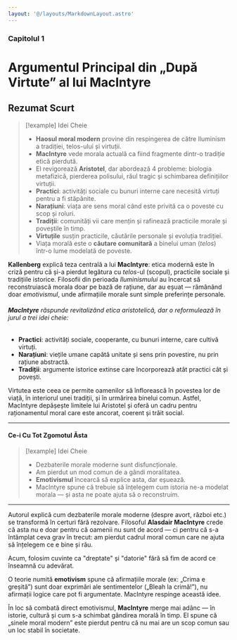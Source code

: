 ```yaml
---
layout: '@/layouts/MarkdownLayout.astro'
---
```


### Capitolul 1

# Argumentul Principal din „După Virtute” al lui MacIntyre

## Rezumat Scurt

> [!example] Idei Cheie
>
> - **Haosul moral modern** provine din respingerea de către Iluminism a tradiției, telos-ului și virtuții.
> - **MacIntyre** vede morala actuală ca fiind fragmente dintr-o tradiție etică pierdută.
> - El revigorează **Aristotel**, dar abordează 4 probleme: biologia metafizică, pierderea polisului, răul tragic și schimbarea definițiilor virtuții.
> - **Practici**: activități sociale cu bunuri interne care necesită virtuți pentru a fi stăpânite.
> - **Narațiuni**: viața are sens moral când este privită ca o poveste cu scop și roluri.
> - **Tradiții**: comunități vii care mențin și rafinează practicile morale și poveștile în timp.
> - **Virtuțile** susțin practicile, căutările personale și evoluția tradiției.
> - Viața morală este o **căutare comunitară** a binelui uman (_telos_) într-o lume modelată de poveste.

**Kallenberg** explică teza centrală a lui **MacIntyre**: etica modernă este în criză pentru că și-a pierdut legătura cu _telos_-ul (scopul), practicile sociale și tradițiile istorice. Filosofii din perioada _Iluminismului_ au încercat să reconstruiască morala doar pe bază de rațiune, dar au eșuat — rămânând doar _emotivismul_, unde afirmațiile morale sunt simple preferințe personale.

###### **MacIntyre** răspunde revitalizând etica aristotelică, dar o reformulează în jurul a trei idei cheie:

- **Practici**: activități sociale, cooperante, cu bunuri interne, care cultivă virtuți.
- **Narațiuni**: viețile umane capătă unitate și sens prin povestire, nu prin rațiune abstractă.
- **Tradiții**: argumente istorice extinse care încorporează atât practici cât și povești.

Virtutea este ceea ce permite oamenilor să înflorească în povestea lor de viață, în interiorul unei tradiții, și în urmărirea binelui comun. Astfel, MacIntyre depășește limitele lui Aristotel și oferă un cadru pentru raționamentul moral care este ancorat, coerent și trăit social.

---

#### Ce-i Cu Tot Zgomotul Ăsta

> [!example] Idei Cheie
>
> - Dezbaterile morale moderne sunt disfuncționale.
> - Am pierdut un mod comun de a gândi moralitatea.
> - **Emotivismul** încearcă să explice asta, dar eșuează.
> - MacIntyre spune că trebuie să înțelegem cum istoria ne-a modelat morala — și asta ne poate ajuta să o reconstruim.

---

Autorul explică cum dezbaterile morale moderne (despre avort, război etc.) se transformă în certuri fără rezolvare. Filosoful **Alasdair MacIntyre** crede că asta nu e doar pentru că oamenii nu sunt de acord — ci pentru că s-a întâmplat ceva grav în trecut: am pierdut cadrul moral comun care ne ajuta să înțelegem ce e bine și rău.

Acum, folosim cuvinte ca "dreptate" și "datorie" fără să fim de acord ce înseamnă cu adevărat.

O teorie numită **emotivism** spune că afirmațiile morale (ex: „Crima e greșită”) sunt doar exprimări ale sentimentelor („Bleah la crimă!”), nu afirmații logice care pot fi argumentate. MacIntyre respinge această idee.

În loc să combată direct emotivismul, **MacIntyre** merge mai adânc — în istorie, cultură și cum s-a schimbat gândirea morală în timp. El spune că „sinele moral modern” este pierdut pentru că nu mai are un scop comun sau un loc stabil în societate.
